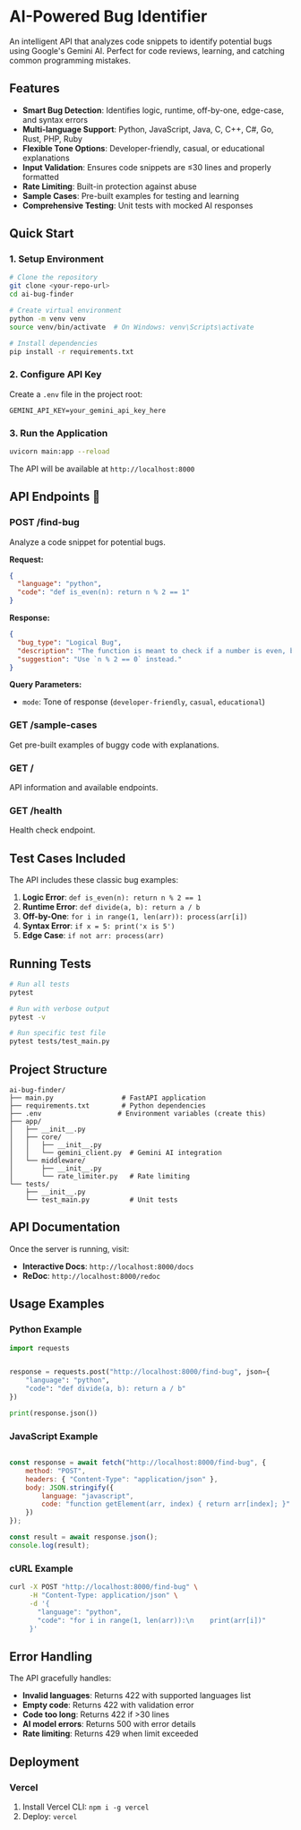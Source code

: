 # AI-Powered Bug Identifier 

An intelligent API that analyzes code snippets to identify potential bugs using Google's Gemini AI. Perfect for code reviews, learning, and catching common programming mistakes.

## Features 

- **Smart Bug Detection**: Identifies logic, runtime, off-by-one, edge-case, and syntax errors
- **Multi-language Support**: Python, JavaScript, Java, C, C++, C#, Go, Rust, PHP, Ruby
- **Flexible Tone Options**: Developer-friendly, casual, or educational explanations
- **Input Validation**: Ensures code snippets are ≤30 lines and properly formatted
- **Rate Limiting**: Built-in protection against abuse
- **Sample Cases**: Pre-built examples for testing and learning
- **Comprehensive Testing**: Unit tests with mocked AI responses

## Quick Start 

### 1. Setup Environment

```bash
# Clone the repository
git clone <your-repo-url>
cd ai-bug-finder

# Create virtual environment
python -m venv venv
source venv/bin/activate  # On Windows: venv\Scripts\activate

# Install dependencies
pip install -r requirements.txt
```

### 2. Configure API Key

Create a `.env` file in the project root:

```env
GEMINI_API_KEY=your_gemini_api_key_here
```

### 3. Run the Application

```bash
uvicorn main:app --reload
```

The API will be available at `http://localhost:8000`

## API Endpoints 📡

### POST /find-bug

Analyze a code snippet for potential bugs.

**Request:**
```json
{
  "language": "python",
  "code": "def is_even(n): return n % 2 == 1"
}
```

**Response:**
```json
{
  "bug_type": "Logical Bug",
  "description": "The function is meant to check if a number is even, but it incorrectly returns True for odd numbers.",
  "suggestion": "Use `n % 2 == 0` instead."
}
```

**Query Parameters:**
- `mode`: Tone of response (`developer-friendly`, `casual`, `educational`)

### GET /sample-cases

Get pre-built examples of buggy code with explanations.

### GET /

API information and available endpoints.

### GET /health

Health check endpoint.

## Test Cases Included 

The API includes these classic bug examples:

1. **Logic Error**: `def is_even(n): return n % 2 == 1`
2. **Runtime Error**: `def divide(a, b): return a / b`
3. **Off-by-One**: `for i in range(1, len(arr)): process(arr[i])`
4. **Syntax Error**: `if x = 5: print('x is 5')`
5. **Edge Case**: `if not arr: process(arr)`

## Running Tests 

```bash
# Run all tests
pytest

# Run with verbose output
pytest -v

# Run specific test file
pytest tests/test_main.py
```

## Project Structure 

```
ai-bug-finder/
├── main.py                 # FastAPI application
├── requirements.txt        # Python dependencies
├── .env                   # Environment variables (create this)
├── app/
│   ├── __init__.py
│   ├── core/
│   │   ├── __init__.py
│   │   └── gemini_client.py  # Gemini AI integration
│   └── middleware/
│       ├── __init__.py
│       └── rate_limiter.py   # Rate limiting
└── tests/
    ├── __init__.py
    └── test_main.py          # Unit tests
```

## API Documentation 

Once the server is running, visit:
- **Interactive Docs**: `http://localhost:8000/docs`
- **ReDoc**: `http://localhost:8000/redoc`

## Usage Examples 

### Python Example
```python
import requests


response = requests.post("http://localhost:8000/find-bug", json={
    "language": "python",
    "code": "def divide(a, b): return a / b"
})

print(response.json())
```

### JavaScript Example
```javascript

const response = await fetch("http://localhost:8000/find-bug", {
    method: "POST",
    headers: { "Content-Type": "application/json" },
    body: JSON.stringify({
        language: "javascript",
        code: "function getElement(arr, index) { return arr[index]; }"
    })
});

const result = await response.json();
console.log(result);
```

### cURL Example
```bash
curl -X POST "http://localhost:8000/find-bug" \
     -H "Content-Type: application/json" \
     -d '{
       "language": "python",
       "code": "for i in range(1, len(arr)):\n    print(arr[i])"
     }'
```

## Error Handling 

The API gracefully handles:
- **Invalid languages**: Returns 422 with supported languages list
- **Empty code**: Returns 422 with validation error
- **Code too long**: Returns 422 if >30 lines
- **AI model errors**: Returns 500 with error details
- **Rate limiting**: Returns 429 when limit exceeded

## Deployment 

### Vercel
1. Install Vercel CLI: `npm i -g vercel`
2. Deploy: `vercel`




